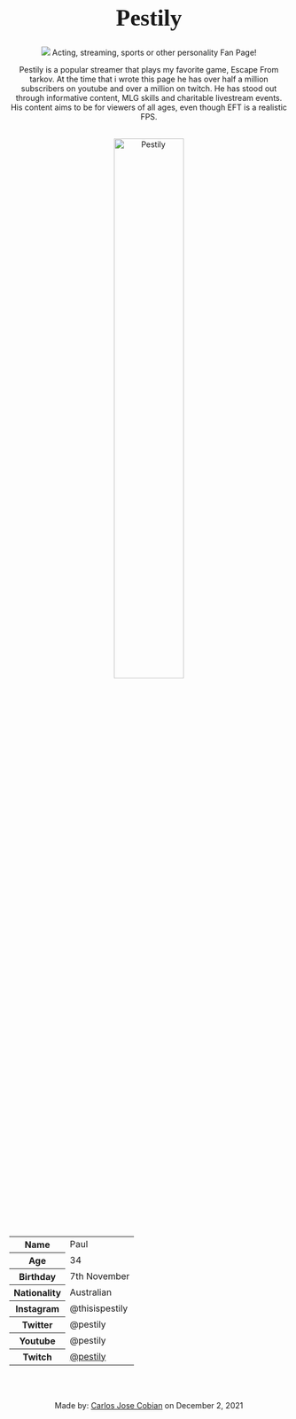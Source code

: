 
<h1 style="font-family:Brush Script MT; font-size:300%;" align="center" > <b> Pestily </b></h1>

<div align="center">
    <img    src="![image](https://user-images.githubusercontent.com/93533166/144621070-ed2dcc2f-02e1-4d03-9215-94699760920a.png)

            title="ssundee"
            width="20%"
            height="20%" 
            />
</div>

<h2 align="center" > Acting, streaming, sports or other personality Fan Page!</h2>

<br>

<p>
    Pestily is a popular streamer that plays my favorite game, Escape From tarkov. At the time that i wrote this page he has over half a million subscribers on youtube and over a million on twitch. He has stood out through informative content, MLG skills and charitable livestream events. His content aims to be for viewers of all ages, even though EFT is a realistic FPS.
</p>

<br>

<div align="center">
    <img    src="https://www.dexerto.com/wp-content/uploads/2020/03/pestily-talks-fast-levelling-escape-from-tarkov-flea-market.png"
            title="Pestily"
            width="50%"
            height="50%" 
            />
</div>

<br>


<table>
    <tr>
        <th>Name</th>
        <td>Paul</td>
    </tr>
    <tr>
        <th>Age</th>
        <td>34</td>
    </tr>
    <tr>
        <th>Birthday</th>
        <td>7th November</td>
    </tr>
        <tr>
        <th>Nationality</th>
        <td>Australian</td>
    </tr>
    <tr>
        <th>Instagram</th>
        <td>@thisispestily</td>
    </tr>
    <tr>
        <th>Twitter</th>
        <td>@pestily</td>
    </tr>
    <tr>
        <th>Youtube</th>
        <td>@pestily</td>
    </tr>
    <tr>
        <th>Twitch</th>
        <td><a href="https://www.twitch.tv/pestily"> @pestily </a></td>
    </tr>
</table>


<br><br>

<p>
    Made by: <u>Carlos Jose Cobian</u> on December 2, 2021
</p>
